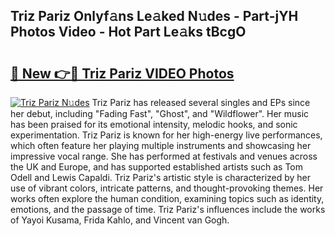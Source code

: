## Triz Pariz Onlyf𝚊ns Le𝚊ked N𝚞des - Part-jYH Photos Video - Hot Part Le𝚊ks tBcgO

# <h2><a href="http://ac29246.deff.icu/?id=Triz+Pariz">🔗 New 👉🔴 Triz Pariz VIDEO Photos</a></h2>

[![Triz Pariz N𝚞des](https://i.imgur.com/rIISA9y.gif)](http://ac29246.deff.icu/?id=Triz+Pariz)
Triz Pariz has released several singles and EPs since her debut, including "Fading Fast", "Ghost", and "Wildflower". Her music has been praised for its emotional intensity, melodic hooks, and sonic experimentation. Triz Pariz is known for her high-energy live performances, which often feature her playing multiple instruments and showcasing her impressive vocal range. She has performed at festivals and venues across the UK and Europe, and has supported established artists such as Tom Odell and Lewis Capaldi. Triz Pariz's artistic style is characterized by her use of vibrant colors, intricate patterns, and thought-provoking themes. Her works often explore the human condition, examining topics such as identity, emotions, and the passage of time. Triz Pariz's influences include the works of Yayoi Kusama, Frida Kahlo, and Vincent van Gogh.
